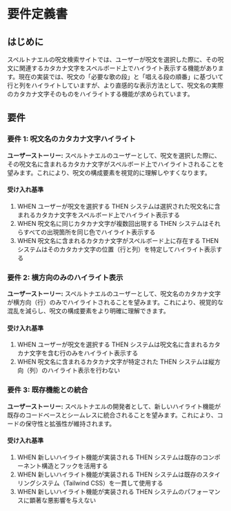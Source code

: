 # 要件定義書

## はじめに

スペルトナエルの呪文検索サイトでは、ユーザーが呪文を選択した際に、その呪文に関連するカタカナ文字をスペルボード上でハイライト表示する機能があります。現在の実装では、呪文の「必要な歌の段」と「唱える段の順番」に基づいて行と列をハイライトしていますが、より直感的な表示方法として、呪文名の実際のカタカナ文字そのものをハイライトする機能が求められています。

## 要件

### 要件 1: 呪文名のカタカナ文字ハイライト

**ユーザーストーリー:** スペルトナエルのユーザーとして、呪文を選択した際に、その呪文名に含まれるカタカナ文字がスペルボード上でハイライトされることを望みます。これにより、呪文の構成要素を視覚的に理解しやすくなります。

#### 受け入れ基準

1. WHEN ユーザーが呪文を選択する THEN システムは選択された呪文名に含まれるカタカナ文字をスペルボード上でハイライト表示する
2. WHEN 呪文名に同じカタカナ文字が複数回出現する THEN システムはそれらすべての出現箇所を同じ色でハイライト表示する
3. WHEN 呪文名に含まれるカタカナ文字がスペルボード上に存在する THEN システムはそのカタカナ文字の位置（行と列）を特定してハイライト表示する

### 要件 2: 横方向のみのハイライト表示

**ユーザーストーリー:** スペルトナエルのユーザーとして、呪文名のカタカナ文字が横方向（行）のみでハイライトされることを望みます。これにより、視覚的な混乱を減らし、呪文の構成要素をより明確に理解できます。

#### 受け入れ基準

1. WHEN ユーザーが呪文を選択する THEN システムは呪文名に含まれるカタカナ文字を含む行のみをハイライト表示する
2. WHEN 呪文名に含まれるカタカナ文字が特定された THEN システムは縦方向（列）のハイライト表示を行わない

### 要件 3: 既存機能との統合

**ユーザーストーリー:** スペルトナエルの開発者として、新しいハイライト機能が既存のコードベースとシームレスに統合されることを望みます。これにより、コードの保守性と拡張性が維持されます。

#### 受け入れ基準

1. WHEN 新しいハイライト機能が実装される THEN システムは既存のコンポーネント構造とフックを活用する
2. WHEN 新しいハイライト機能が実装される THEN システムは既存のスタイリングシステム（Tailwind CSS）を一貫して使用する
3. WHEN 新しいハイライト機能が実装される THEN システムのパフォーマンスに顕著な悪影響を与えない
